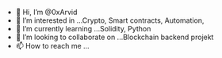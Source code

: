 - 👋 Hi, I’m @0xArvid 
- 👀 I’m interested in ...Crypto, Smart contracts, Automation, 
- 🌱 I’m currently learning ...Solidity, Python
- 💞️ I’m looking to collaborate on ...Blockchain backend projekt
- 📫 How to reach me ...

<!---
0xArvid/0xArvid is a ✨ special ✨ repository because its `README.md` (this file) appears on your GitHub profile.
You can click the Preview link to take a look at your changes.
--->
